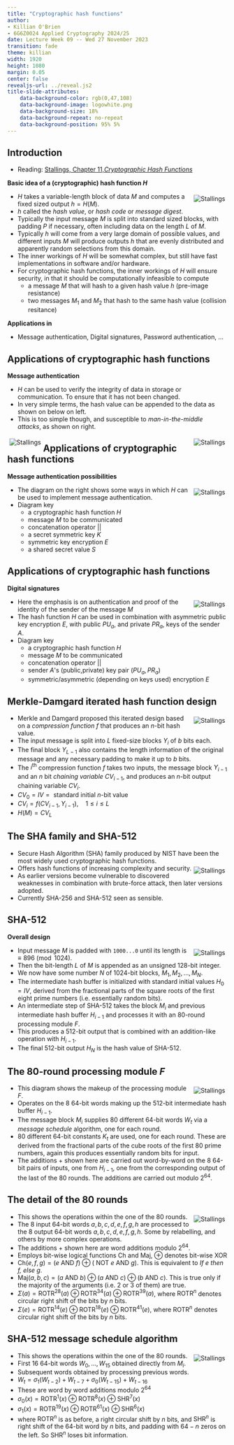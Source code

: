 ```yaml
---
title: "Cryptographic hash functions"
author:
- Killian O'Brien
- 6G6Z0024 Applied Cryptography 2024/25
date: Lecture Week 09 -- Wed 27 November 2023
transition: fade
theme: killian
width: 1920
height: 1080
margin: 0.05
center: false
revealjs-url: ../reveal.js2
title-slide-attributes:
    data-background-color: rgb(0,47,108)	
    data-background-image: logowhite.png
    data-background-size: 18%
    data-background-repeat: no-repeat
    data-background-position: 95% 5%	
---
```


## Introduction 

* Reading: <a href="https://mmu.on.worldcat.org/oclc/1334132058" target="_blank">Stallings, Chapter 11,<em>Cryptographic Hash Functions</em></a>

**Basic idea of a (cryptographic) hash function $H$**

* <img src="./images/hash-idea.png" alt="Stallings" style="padding:5px;height=100%;float:right"> $H$ takes a variable-length block of data $M$ and computes a fixed sized output $h=H(M)$.
* $h$ called the *hash value*, or *hash code* or *message digest*. 
* Typically the input message $M$ is split into standard sized blocks, with padding $P$ if necessary, often including data on the length $L$ of $M$.
* Typically $h$ will come from a very large domain of possible values, and different inputs $M$ will produce outputs $h$ that are evenly distributed and apparently random selections from this domain. 
* The inner workings of $H$ will be somewhat complex, but still have fast implementations in software and/or hardware. 
* For cryptographic hash functions, the inner workings of $H$ will ensure security, in that it should be computationally infeasible to compute
    - a message $M$ that will hash to a given hash value $h$ (pre-image resistance)
    - two messages $M_1$ and $M_2$ that hash to the same hash value (collision resitance)

**Applications in**

* Message authentication, Digital signatures, Password authentication, ...

<!-- ## Applications of cryptographic hash functions

* Message authentication
* Digital signatures
* Password authentication
* ... -->

## Applications of cryptographic hash functions

**Message authentication**

* $H$ can be used to verify the integrity of data in storage or communication. To ensure that it has not been changed. 
* In very simple terms, the hash value can be appended to the data as shown on below on left.
* This is too simple though, and susceptible to *man-in-the-middle attacks*, as shown on right.

<img src="./images/simple-hash.png" alt="Stallings" style="padding:5px;height=100%;float:left"> <img src="./images/maninthemiddlehash.png" alt="Stallings" style="padding:5px;height=100%;float:right">

## Applications of cryptographic hash functions

**Message authentication possibilities**

* <img src="./images/MACmodes.png" alt="Stallings" style="padding:5px;height=100%;float:right"> The diagram on the right shows some ways in which $H$ can be used to implement message authentication.
* Diagram key
    - a cryptographic hash function $H$
    - message $M$ to be communicated
    - concatenation operator $||$
    - a secret symmetric key $K$
    - symmetric key encryption $E$
    - a shared secret value $S$

## Applications of cryptographic hash functions

**Digital signatures**

* <img src="./images/hash-signatures.png" alt="Stallings" style="padding:5px;height=100%;float:right"> Here the emphasis is on authentication and proof of the identity of the sender of the message $M$
* The hash function $H$ can be used in combination with asymmetric public key encryption $E$, with public $PU_a$, and private $PR_a$, keys of the sender $A$. 
* Diagram key
    - a cryptographic hash function $H$
    - message $M$ to be communicated
    - concatenation operator $||$
    - sender $A$'s (public,private) key pair $(PU_a,PR_a)$
    - symmetric/asymmetric (depending on keys used) encryption $E$
  
<!-- ## Requirements and security -->


## Merkle-Damgard iterated hash function design 

* <img src="./images/merkle-hash.png" alt="Stallings" style="padding:5px;height=100%;float:right"> Merkle and Damgard proposed this iterated design based on a *compression function* $f$ that produces an $n$-bit hash value. 
* The input message is split into $L$ fixed-size blocks $Y_i$ of $b$ bits each. 
* The final block $Y_{L-1}$ also contains the length information of the original message and any necessary padding to make it up to $b$ bits. 
* The $i^{\text{th}}$ compression function $f$ takes two inputs, the message block $Y_{i-1}$ and an $n$ bit *chaining variable* $CV_{i-1}$, and produces an $n$-bit output chaining variable $CV_{i}$.
* $CV_0 = IV = \text{ standard initial $n$-bit value}$
* $CV_{i} = f(CV_{i-1}, Y_{i-1}), \quad 1 \leq i \leq L$
* $H(M) = CV_L$

## The SHA family and SHA-512

* Secure Hash Algorithm (SHA) family produced by NIST have been the most widely used cryptographic hash functions. 
* <img src="./images/SHAfamily.png" alt="Stallings" style="padding:5px;height=100%;float:right"> Offers hash functions of increasing complexity and security. 
* As earlier versions become vulnerable to discovered weaknesses in combination with brute-force attack, then later versions adopted.
* Currently SHA-256 and SHA-512 seen as sensible.

## SHA-512

**Overall design**

* <img src="./images/SHA-512-overall.png" alt="Stallings" style="padding:5px;height=100%;float:right"> Input message $M$ is padded with `1000...0` until its length is $\equiv 896 \pmod{1024}$.
* Then the bit-length $L$ of $M$ is appended as an unsigned 128-bit integer.
* We now have some number $N$ of 1024-bit blocks, $M_1, M_2, \dots, M_N$.
* The intermediate hash buffer is initialized with standard initial values $H_0 = IV$, derived from the fractional parts of the square roots of the first eight prime numbers (i.e. essentially random bits). 
* An intermediate step of SHA-512 takes the block $M_i$ and previous intermediate hash buffer $H_{i-1}$ and processes it with an 80-round processing module $F$.
* This produces a 512-bit output that is combined with an addition-like operation with $H_{i-1}$.  
* The final 512-bit output $H_N$ is the hash value of SHA-512.

## The 80-round processing module $F$

* <img src="./images/module-80round.png" alt="Stallings" style="padding:5px;height=100%;float:right"> This diagram shows the makeup of the processing module $F$.
* Operates on the 8 64-bit words making up the 512-bit intermediate hash buffer $H_{i-1}$.
* The message block $M_i$ supplies 80 different 64-bit words $W_t$ via a *message schedule* algorithm, one for each round.
* 80 different 64-bit constants $K_t$ are used, one for each round. These are derived from the fractional parts of the cube roots of the first 80 prime numbers, again this produces essentially random bits for input. 
* The additions $+$ shown here are carried out word-by-word on the 8 64-bit pairs of inputs, one from $H_{i-1}$, one from the corresponding output of the last of the 80 rounds. The additions are carried out modulo $2^{64}$.

## The detail of the 80 rounds

* <img src="./images/round-detail.png" alt="Stallings" style="padding:5px;float:right"> This shows the operations within the one of the 80 rounds.
* The 8 input 64-bit words $a,b,c,d,e,f,g,h$ are processed to the 8 output 64-bit words $a,b,c,d,e,f,g,h$. Some by relabelling, and others by more complex operations.
* The additions $+$ shown here are word additions modulo $2^{64}$. 
* Employs bit-wise logical functions $\text{Ch}$ and $\text{Maj}$, $\oplus$ denotes bit-wise $\text{XOR}$
* $\text{Ch}(e,f,g) = (e \text{ AND } f) \oplus (\text{ NOT } e \text{ AND } g)$. This is equivalent to *If e then f, else g*.
* $\text{Maj}(a,b,c) = (a \text{ AND } b) \oplus (a \text{ AND } c) \oplus (b \text{ AND } c)$. This is true only if the majority of the arguments (i.e. 2 or 3 of them) are true. 
* $\Sigma(a) = \text{ROTR}^{28}(a) \oplus \text{ROTR}^{34}(a) \oplus \text{ROTR}^{39}(a)$, where $\text{ROTR}^n$ denotes circular right shift of the bits by $n$ bits. 
* $\Sigma(e) = \text{ROTR}^{14}(e) \oplus \text{ROTR}^{18}(e) \oplus \text{ROTR}^{41}(e)$, where $\text{ROTR}^n$ denotes circular right shift of the bits by $n$ bits. 

## SHA-512 message schedule algorithm

* <img src="./images/message-schedule.png" alt="Stallings" style="padding:5px;float:right"> This shows the operations within the one of the 80 rounds.
* First 16 64-bit words $W_0, \dots, W_{15}$ obtained directly from $M_i$.
* Subsequent words obtained by processing previous words. 
* $W_t = \sigma_1(W_{t-2}) + W_{t-7} + \sigma_0(W_{t-15}) + W_{t-16}$
* These are word by word additions modulo $2^{64}$
* $\sigma_0(x) = \text{ROTR}^{1}(x) \oplus \text{ROTR}^{8}(x) \oplus \text{SHR}^{7}(x)$
* $\sigma_1(x) = \text{ROTR}^{19}(x) \oplus \text{ROTR}^{61}(x) \oplus \text{SHR}^{6}(x)$
* where $\text{ROTR}^n$ is as before, a right circular shift by $n$ bits, and $\text{SHR}^n$ is right shift of the 64-bit word by $n$ bits, and padding with $64-n$ zeros on the left. So $\text{SHR}^n$ loses bit information.